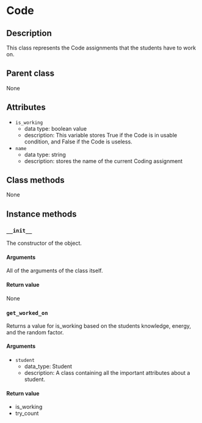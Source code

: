 # Code

## Description
This class represents the Code assignments that  the students have to work on.

## Parent class

None

## Attributes

* ```is_working```
  * data type: boolean value
  * description: This variable stores True if the Code is in usable condition, and False if the Code is useless.
* ```name```
  * data type: string
  * description: stores the name of the current Coding assignment

## Class methods

None

## Instance methods

### ```__init__```
The constructor of the object.

#### Arguments

All of the arguments of the class itself.

#### Return value
None

### ```get_worked_on```

Returns a value for is_working based on the students knowledge, energy, and the random factor.
#### Arguments
* ```student```
  * data_type: Student
  * description: A class containing all the important attributes about a student.

#### Return value
* is_working
* try_count
